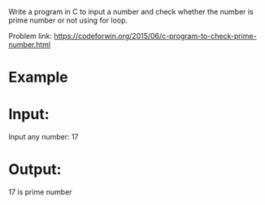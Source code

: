 Write a program in C to input a number and check whether the number is prime number or not using for loop.

Problem link: https://codeforwin.org/2015/06/c-program-to-check-prime-number.html

# Example
# Input:
Input any number: 17
# Output:
17 is prime number
